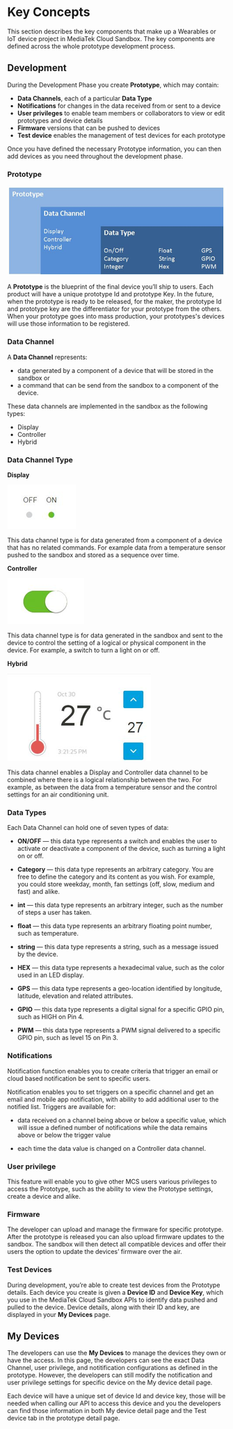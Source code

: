 # Key Concepts

This section describes the key components that make up a Wearables or IoT device project in MediaTek Cloud Sandbox. The key components are defined across the whole prototype development process.

## Development


During the Development Phase you create **Prototype**, which may contain:
- **Data Channels**, each of a particular **Data Type**
- **Notifications** for changes in the data received from or sent to a device
- **User privileges** to enable team members or collaborators to view or edit prototypes and device details
- **Firmware** versions that can be pushed to devices
- **Test device** enables the management of test devices for each prototype

Once you have defined the necessary Prototype information, you can then add devices as you need throughout the development phase.

### Prototype


![](https://raw.githubusercontent.com/Mediatek-Cloud/MCS/master/graphics/product-structure.JPG)

A **Prototype** is the blueprint of the final device you’ll ship to users. Each product will have a unique prototype Id and prototype Key. In the future, when the prototype is ready to be released, for the maker, the prototype Id and prototype key are the differentiator for your prototype from the others. When your prototype goes into mass production, your prototypes's devices will use those information to be registered.

### Data Channel


A **Data Channel** represents:
- data generated by a component of a device that will be stored in the sandbox or
- a command that can be send from the sandbox to a component of the device.

These data channels are implemented in the sandbox as the following types:
- Display
- Controller
- Hybrid

### Data Channel Type



**Display**

![](https://raw.githubusercontent.com/Mediatek-Cloud/MCS/master/graphics/datachannel_type_display.JPG)

This data channel type is for data generated from a component of a device that has no related commands. For example data from a temperature sensor pushed to the sandbox and stored as a sequence over time.


**Controller**

![](https://raw.githubusercontent.com/Mediatek-Cloud/MCS/master/graphics/datachannel_type_controller.JPG)

This data channel type is for data generated in the sandbox and sent to the device to control the setting of a logical or physical component in the device. For example, a switch to turn a light on or off.


**Hybrid**

![](https://raw.githubusercontent.com/Mediatek-Cloud/MCS/master/graphics/datachannel_type_hybrid.JPG)

This data channel enables a Display and Controller data channel to be combined where there is a logical relationship between the two. For example, as between the data from a temperature sensor and the control settings for an air conditioning unit.


### Data Types


Each Data Channel can hold one of seven types of data:

- **ON/OFF** — this data type represents a switch and enables the user to activate or deactivate a component of the device, such as turning a light on or off.

- **Category** — this data type represents an arbitrary category. You are free to define the category and its content as you wish. For example, you could store weekday, month, fan settings (off, slow, medium and fast) and alike.

- **int** — this data type represents an arbitrary integer, such as the number of steps a user has taken.

- **float** — this data type represents an arbitrary floating point number, such as temperature.

- **string** — this data type represents a string, such as a message issued by the device.

- **HEX** — this data type represents a hexadecimal value, such as the color used in an LED display.

- **GPS** — this data type represents a geo-location identified by longitude, latitude, elevation and related attributes.

- **GPIO** — this data type represents a digital signal for a specific GPIO pin, such as HIGH on Pin 4.

- **PWM** — this data type represents a PWM signal delivered to a specific GPIO pin, such as level 15 on Pin 3.


### Notifications


Notification function enables you to create criteria that trigger an email or cloud based notification be sent to specific users.

Notification enables you to set triggers on a specific channel and get an email and mobile app notification, with ability to add additional user to the notified list. Triggers are available for:

- data received on a channel being above or below a specific value, which will issue a defined number of notifications while the data remains above or below the trigger value

- each time the data value is changed on a Controller data channel.


### User privilege


This feature will enable you to give other MCS users various privileges to access the Prototype, such as the ability to view the Prototype settings, create a device and alike.


### Firmware



The developer can upload and manage the firmware for specific prototype. After the prototype is released you can also upload firmware updates to the sandbox. The sandbox will then detect all compatible devices and offer their users the option to update the devices’ firmware over the air.

### Test Devices


During development, you’re able to create test devices from the Prototype details. Each device you create is given a **Device ID** and **Device Key**, which you use in the MediaTek Cloud Sandbox APIs to identify data pushed and pulled to the device. Device details, along with their ID and key, are displayed in your **My Devices** page.


## My Devices



The developers can use the **My Devices** to manage the devices they own or have the access. In this page, the developers can see the exact Data Channel, user privilege, and notitification configurations as defined in the prototype. However, the developers can still modify the notification and user privilege settings for specific device on the My device detail page.

Each device will have a unique set of device Id and device key, those will be needed when calling our API to access this device and you the developers can find those information in both My device detail page and the Test device tab in the prototype detail page.
